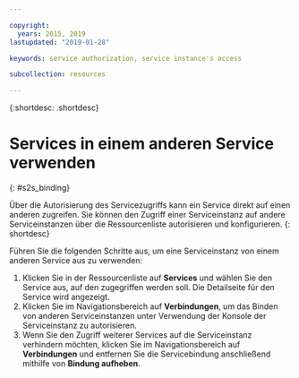 ```yaml
---

copyright:
  years: 2015, 2019
lastupdated: "2019-01-28"

keywords: service authorization, service instance's access

subcollection: resources

---
```


{:shortdesc: .shortdesc}

# Services in einem anderen Service verwenden
{: #s2s_binding}

Über die Autorisierung des Servicezugriffs kann ein Service direkt auf einen anderen
zugreifen. Sie können den Zugriff einer Serviceinstanz auf andere Serviceinstanzen über die
Ressourcenliste autorisieren und konfigurieren.
{: shortdesc}

Führen Sie die folgenden Schritte aus, um eine Serviceinstanz von einem anderen Service aus zu verwenden:

1. Klicken Sie in der Ressourcenliste auf **Services** und wählen Sie den Service aus, auf den zugegriffen werden soll. Die Detailseite für den Service wird angezeigt.
2. Klicken Sie im Navigationsbereich auf **Verbindungen**, um das Binden von anderen Serviceinstanzen unter Verwendung der Konsole der Serviceinstanz zu autorisieren.
3. Wenn Sie den Zugriff weiterer Services auf die Serviceinstanz verhindern möchten, klicken Sie im Navigationsbereich auf **Verbindungen** und entfernen Sie die Servicebindung anschließend mithilfe von **Bindung aufheben**.
